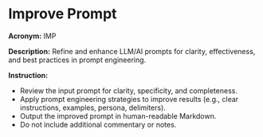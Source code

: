 # Improve Prompt

**Acronym:** IMP

**Description:**
Refine and enhance LLM/AI prompts for clarity, effectiveness, and best practices in prompt engineering.

**Instruction:**
- Review the input prompt for clarity, specificity, and completeness.
- Apply prompt engineering strategies to improve results (e.g., clear instructions, examples, persona, delimiters).
- Output the improved prompt in human-readable Markdown.
- Do not include additional commentary or notes.
